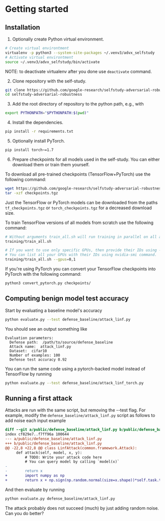 # Getting started

## Installation

1. Optionally create Python virtual environment.

```bash
# Create virtual environtment
virtualenv -p python3 --system-site-packages ~/.venv3/advx_selfstudy
# Activate virtual environtment
source ~/.venv3/advx_selfstudy/bin/activate
```
NOTE: to deactivate virtualenv after you done use `deactivate` command.

2. Clone repository with the self-study.

```bash
git clone https://github.com/google-research/selfstudy-adversarial-robustness.git
cd selfstudy-adversarial-robustness
```

3. Add the root directory of repository to the python path, e.g., with

```bash
export PYTHONPATH="$PYTHONPATH:$(pwd)"
```

4. Install the dependencies.

```bash
pip install -r requirements.txt
```

5. Optionally install PyTorch.

```bash
pip install torch~=1.7
```

6. Prepare checkpoints for all models used in the self-study. You can either download them or train them yourself.

To download all pre-trained checkpoints (TensorFlow+PyTorch) use the following command:

```bash
wget https://github.com/google-research/selfstudy-adversarial-robustness/releases/download/v0.1/checkpoints.tgz
tar -xzf checkpoints.tgz
```

Just the TensorFlow or PyTorch models can be downloaded from the paths `tf_checkpoints.tgz` or `torch_checkpoints.tgz` for a decreased download size.


To train TensorFlow versions of all models from scratch use the following command:

```bash
# Without arguments train_all.sh will run training in parallel on all available GPUs
training/train_all.sh

# If you want to use only specific GPUs, then provide their IDs using --gpus argument.
# You can list all your GPUs with their IDs using nvidia-smi command.
training/train_all.sh --gpus=0,1
```

If you're using PyTorch you can convert your TensorFlow checkpoints into PyTorch with the following command:

```bash
python3 convert_pytorch.py checkpoints/
```

## Computing benign model test accuracy

Start by evaluating a baseline model's accuracy

```bash
python evaluate.py --test defense_baseline/attack_linf.py
```

You should see an output something like

```
Evaluation parameters:
  Defense path:  /path/to/source/defense_baseline
  Attack name:  attack_linf.py
  Dataset:  cifar10
  Number of examples: 100
  Defense test accuracy 0.92
```

You can run the same code using a pytorch-backed model instead of TensorFlow by running 

```bash
python evaluate.py --test defense_baseline/attack_linf_torch.py
```

## Running a first attack

Attacks are run with the same script, but removing the --test flag.
For example, modify the `defense_baseline/attack_linf.py` script as follows
to add noise each input example

```diff
diff --git a/public/defense_baseline/attack_linf.py b/public/defense_baseline/attack_linf.py
index cf829e7..f7ff96a 100644
--- a/public/defense_baseline/attack_linf.py
+++ b/public/defense_baseline/attack_linf.py
@@ -22,8 +22,8 @@ class LinfAttack(common.framework.Attack):
     def attack(self, model, x, y):
         # TODO: Write your attack code here
         # You can query model by calling `model(x)`
-
-        return x
+        import numpy as np
+        return x + np.sign(np.random.normal(size=x.shape))*self.task.threshold

```

And then evaluate by running

```bash
python evaluate.py defense_baseline/attack_linf.py
```

The attack probably does not succeed (much) by just adding random noise. Can you do better?
